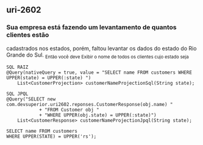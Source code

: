 ## uri-2602
### Sua empresa está fazendo um levantamento de quantos clientes estão 
cadastrados nos estados, porém, faltou levantar os dados do estado do 
Rio Grande do Sul.
<sub>Então você deve Exibir o nome de todos os clientes cujo estado seja</sub>
```
SQL RAIZ
@Query(nativeQuery = true, value = "SELECT name FROM customers WHERE UPPER(state) = UPPER(:state) ")
    List<CustomerProjection> customerNameProjectionSql(String state);

SQL JPQL
@Query("SELECT new com.devsuperior.uri2602.reponses.CustomerResponse(obj.name) "
            + "FROM Customer obj "
            + "WHERE UPPER(obj.state) = UPPER(:state)")
    List<CustomerResponse> customerNameProjectionJpql(String state);
      
SELECT name FROM customers
WHERE UPPER(STATE) = UPPER('rs');
```
